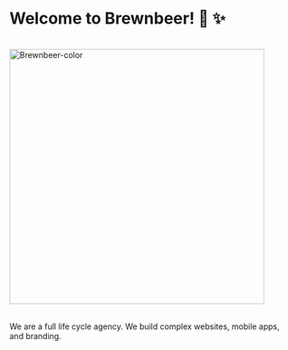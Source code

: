 # Welcome to Brewnbeer! 💙 ✨
<br />
<img src="https://github.com/Brewnbeer/.github/assets/41361167/e8406320-9572-4327-9413-1fbcc66396d5" alt="Brewnbeer-color" width="450">
<br/> <br/>
<p>We are a full life cycle agency. We build complex websites, mobile apps, and branding.</p>
